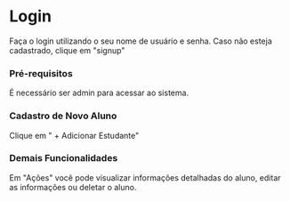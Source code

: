 # Login

Faça o login utilizando o seu nome de usuário e senha. Caso não esteja cadastrado, clique em "signup"

### Pré-requisitos

É necessário ser admin para acessar ao sistema. 


### Cadastro de Novo Aluno

Clique em " + Adicionar Estudante"

### Demais Funcionalidades

Em "Ações" você pode visualizar informações detalhadas do aluno, editar as informações ou deletar o aluno. 

